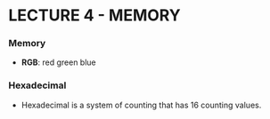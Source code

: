 # LECTURE 4 - MEMORY 
### Memory
- **RGB**: red green blue 
### Hexadecimal 
- Hexadecimal is a system of counting that has 16 counting values.
